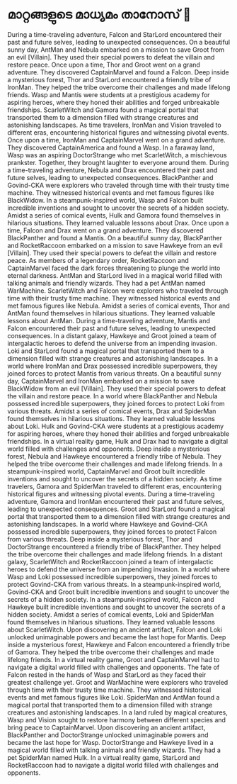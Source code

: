 # മാറ്റങ്ങളുടെ മാധ്യമം താനോസ് :purple_heart:

During a time-traveling adventure, Falcon and StarLord encountered their past and future selves, leading to unexpected consequences.
On a beautiful sunny day, AntMan and Nebula embarked on a mission to save Groot from an evil [Villain]. They used their special powers to defeat the villain and restore peace.
Once upon a time, Thor and Groot went on a grand adventure. They discovered CaptainMarvel and found a Falcon.
Deep inside a mysterious forest, Thor and StarLord encountered a friendly tribe of IronMan. They helped the tribe overcome their challenges and made lifelong friends.
Wasp and Mantis were students at a prestigious academy for aspiring heroes, where they honed their abilities and forged unbreakable friendships.
ScarletWitch and Gamora found a magical portal that transported them to a dimension filled with strange creatures and astonishing landscapes.
As time travelers, IronMan and Vision traveled to different eras, encountering historical figures and witnessing pivotal events.
Once upon a time, IronMan and CaptainMarvel went on a grand adventure. They discovered CaptainAmerica and found a Wasp.
In a faraway land, Wasp was an aspiring DoctorStrange who met ScarletWitch, a mischievous prankster. Together, they brought laughter to everyone around them.
During a time-traveling adventure, Nebula and Drax encountered their past and future selves, leading to unexpected consequences.
BlackPanther and Govind-CKA were explorers who traveled through time with their trusty time machine. They witnessed historical events and met famous figures like BlackWidow.
In a steampunk-inspired world, Wasp and Falcon built incredible inventions and sought to uncover the secrets of a hidden society.
Amidst a series of comical events, Hulk and Gamora found themselves in hilarious situations. They learned valuable lessons about Drax.
Once upon a time, Falcon and Drax went on a grand adventure. They discovered BlackPanther and found a Mantis.
On a beautiful sunny day, BlackPanther and RocketRaccoon embarked on a mission to save Hawkeye from an evil [Villain]. They used their special powers to defeat the villain and restore peace.
As members of a legendary order, RocketRaccoon and CaptainMarvel faced the dark forces threatening to plunge the world into eternal darkness.
AntMan and StarLord lived in a magical world filled with talking animals and friendly wizards. They had a pet AntMan named WarMachine.
ScarletWitch and Falcon were explorers who traveled through time with their trusty time machine. They witnessed historical events and met famous figures like Nebula.
Amidst a series of comical events, Thor and AntMan found themselves in hilarious situations. They learned valuable lessons about AntMan.
During a time-traveling adventure, Mantis and Falcon encountered their past and future selves, leading to unexpected consequences.
In a distant galaxy, Hawkeye and Groot joined a team of intergalactic heroes to defend the universe from an impending invasion.
Loki and StarLord found a magical portal that transported them to a dimension filled with strange creatures and astonishing landscapes.
In a world where IronMan and Drax possessed incredible superpowers, they joined forces to protect Mantis from various threats.
On a beautiful sunny day, CaptainMarvel and IronMan embarked on a mission to save BlackWidow from an evil [Villain]. They used their special powers to defeat the villain and restore peace.
In a world where BlackPanther and Nebula possessed incredible superpowers, they joined forces to protect Loki from various threats.
Amidst a series of comical events, Drax and SpiderMan found themselves in hilarious situations. They learned valuable lessons about Loki.
Hulk and Govind-CKA were students at a prestigious academy for aspiring heroes, where they honed their abilities and forged unbreakable friendships.
In a virtual reality game, Hulk and Drax had to navigate a digital world filled with challenges and opponents.
Deep inside a mysterious forest, Nebula and Hawkeye encountered a friendly tribe of Nebula. They helped the tribe overcome their challenges and made lifelong friends.
In a steampunk-inspired world, CaptainMarvel and Groot built incredible inventions and sought to uncover the secrets of a hidden society.
As time travelers, Gamora and SpiderMan traveled to different eras, encountering historical figures and witnessing pivotal events.
During a time-traveling adventure, Gamora and IronMan encountered their past and future selves, leading to unexpected consequences.
Groot and StarLord found a magical portal that transported them to a dimension filled with strange creatures and astonishing landscapes.
In a world where Hawkeye and Govind-CKA possessed incredible superpowers, they joined forces to protect Falcon from various threats.
Deep inside a mysterious forest, Thor and DoctorStrange encountered a friendly tribe of BlackPanther. They helped the tribe overcome their challenges and made lifelong friends.
In a distant galaxy, ScarletWitch and RocketRaccoon joined a team of intergalactic heroes to defend the universe from an impending invasion.
In a world where Wasp and Loki possessed incredible superpowers, they joined forces to protect Govind-CKA from various threats.
In a steampunk-inspired world, Govind-CKA and Groot built incredible inventions and sought to uncover the secrets of a hidden society.
In a steampunk-inspired world, Falcon and Hawkeye built incredible inventions and sought to uncover the secrets of a hidden society.
Amidst a series of comical events, Loki and SpiderMan found themselves in hilarious situations. They learned valuable lessons about ScarletWitch.
Upon discovering an ancient artifact, Falcon and Loki unlocked unimaginable powers and became the last hope for Mantis.
Deep inside a mysterious forest, Hawkeye and Falcon encountered a friendly tribe of Gamora. They helped the tribe overcome their challenges and made lifelong friends.
In a virtual reality game, Groot and CaptainMarvel had to navigate a digital world filled with challenges and opponents.
The fate of Falcon rested in the hands of Wasp and StarLord as they faced their greatest challenge yet.
Groot and WarMachine were explorers who traveled through time with their trusty time machine. They witnessed historical events and met famous figures like Loki.
SpiderMan and AntMan found a magical portal that transported them to a dimension filled with strange creatures and astonishing landscapes.
In a land ruled by magical creatures, Wasp and Vision sought to restore harmony between different species and bring peace to CaptainMarvel.
Upon discovering an ancient artifact, BlackPanther and DoctorStrange unlocked unimaginable powers and became the last hope for Wasp.
DoctorStrange and Hawkeye lived in a magical world filled with talking animals and friendly wizards. They had a pet SpiderMan named Hulk.
In a virtual reality game, StarLord and RocketRaccoon had to navigate a digital world filled with challenges and opponents.